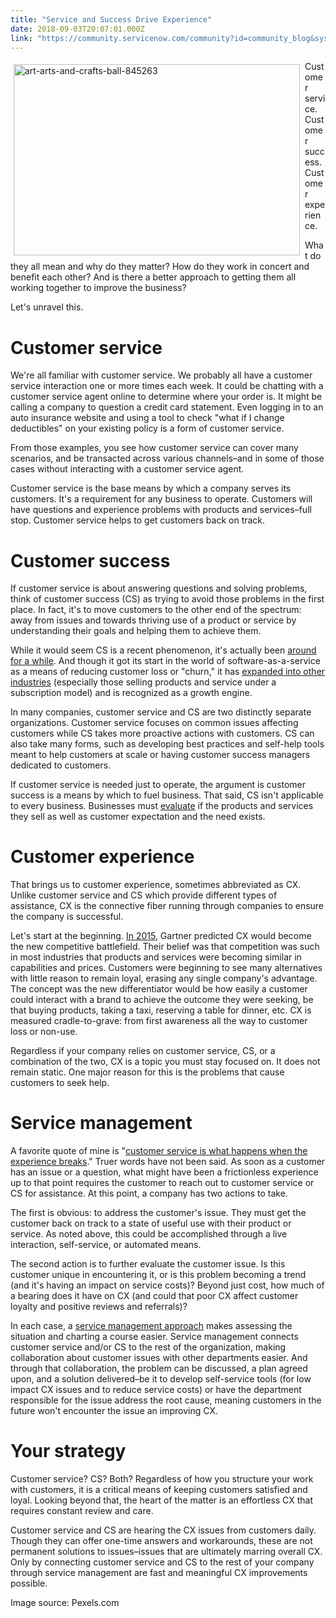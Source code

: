 ```yaml
---
title: "Service and Success Drive Experience"
date: 2018-09-03T20:07:01.000Z
link: "https://community.servicenow.com/community?id=community_blog&sys_id=a5560942db942b48a39a0b55ca961904"
---
```

<p><img class="alignnone  wp-image-3308" style="padding: 5px;" src="https://insightsincustomerservice.files.wordpress.com/2018/09/art-arts-and-crafts-ball-845263.jpg" alt="art-arts-and-crafts-ball-845263" width="458" height="306" align="left" /> Customer service. Customer success. Customer experience.</p>
<p>What do they all mean and why do they matter? How do they work in concert and benefit each other? And is there a better approach to getting them all working together to improve the business?</p>
<p>Let&#39;s unravel this.</p>
<h1>Customer service</h1>
<p>We&#39;re all familiar with customer service. We probably all have a customer service interaction one or more times each week. It could be chatting with a customer service agent online to determine where your order is. It might be calling a company to question a credit card statement. Even logging in to an auto insurance website and using a tool to check &#34;what if I change deductibles&#34; on your existing policy is a form of customer service.</p>
<p>From those examples, you see how customer service can cover many scenarios, and be transacted across various channels–and in some of those cases without interacting with a customer service agent.</p>
<p>Customer service is the base means by which a company serves its customers. It&#39;s a requirement for any business to operate. Customers will have questions and experience problems with products and services–full stop. Customer service helps to get customers back on track.</p>
<h1>Customer success</h1>
<p>If customer service is about answering questions and solving problems, think of customer success (CS) as trying to avoid those problems in the first place. In fact, it&#39;s to move customers to the other end of the spectrum: away from issues and towards thriving use of a product or service by understanding their goals and helping them to achieve them.</p>
<p>While it would seem CS is a recent phenomenon, it&#39;s actually been <a href="https://www.customersuccessassociation.com/library/the-history-of-customer-success-part-1/" target="_blank" rel="nofollow">around for a while</a>. And though it got its start in the world of software-as-a-service as a means of reducing customer loss or &#34;churn,&#34; it has <a href="https://www.mckinsey.com/~/media/McKinsey/Industries/High%20Tech/Our%20Insights/Introducing%20customer%20success%202%200%20The%20new%20growth%20engine/Introducing-customer-success-2-0-The-new-growth-engine.ashx" target="_blank" rel="nofollow">expanded into other industries</a> (especially those selling products and service under a subscription model) and is recognized as a growth engine.</p>
<p>In many companies, customer service and CS are two distinctly separate organizations. Customer service focuses on common issues affecting customers while CS takes more proactive actions with customers. CS can also take many forms, such as developing best practices and self-help tools meant to help customers at scale or having customer success managers dedicated to customers.</p>
<p>If customer service is needed just to operate, the argument is customer success is a means by which to fuel business. That said, CS isn&#39;t applicable to every business. Businesses must <a href="https://www.business.com/articles/build-customer-success/" target="_blank" rel="nofollow">evaluate</a> if the products and services they sell as well as customer expectation and the need exists.</p>
<h1>Customer experience</h1>
<p>That brings us to customer experience, sometimes abbreviated as CX. Unlike customer service and CS which provide different types of assistance, CX is the connective fiber running through companies to ensure the company is successful.</p>
<p>Let&#39;s start at the beginning. <a href="https://www.gartner.com/smarterwithgartner/customer-experience-battlefield/" target="_blank" rel="nofollow">In 2015</a>, Gartner predicted CX would become the new competitive battlefield. Their belief was that competition was such in most industries that products and services were becoming similar in capabilities and prices. Customers were beginning to see many alternatives with little reason to remain loyal, erasing any single company&#39;s advantage. The concept was the new differentiator would be how easily a customer could interact with a brand to achieve the outcome they were seeking, be that buying products, taking a taxi, reserving a table for dinner, etc. CX is measured cradle-to-grave: from first awareness all the way to customer loss or non-use.</p>
<p>Regardless if your company relies on customer service, CS, or a combination of the two, CX is a topic you must stay focused on. It does not remain static. One major reason for this is the problems that cause customers to seek help.</p>
<h1>Service management</h1>
<p>A favorite quote of mine is &#34;<a href="https://www.multichannel.com/news/customer-service-makeover-yields-results-415465" target="_blank" rel="nofollow">customer service is what happens when the experience breaks</a>.&#34; Truer words have not been said. As soon as a customer has an issue or a question, what might have been a frictionless experience up to that point requires the customer to reach out to customer service or CS for assistance. At this point, a company has two actions to take.</p>
<p>The first is obvious: to address the customer&#39;s issue. They must get the customer back on track to a state of useful use with their product or service. As noted above, this could be accomplished through a live interaction, self-service, or automated means.</p>
<p>The second action is to further evaluate the customer issue. Is this customer unique in encountering it, or is this problem becoming a trend (and it&#39;s having an impact on service costs)? Beyond just cost, how much of a bearing does it have on CX (and could that poor CX affect customer loyalty and positive reviews and referrals)?</p>
<p>In each case, a <a href="https://customerthink.com/when-customer-experience-fails-service-management-to-the-rescue/" target="_blank" rel="nofollow">service management approach</a> makes assessing the situation and charting a course easier. Service management connects customer service and/or CS to the rest of the organization, making collaboration about customer issues with other departments easier. And through that collaboration, the problem can be discussed, a plan agreed upon, and a solution delivered–be it to develop self-service tools (for low impact CX issues and to reduce service costs) or have the department responsible for the issue address the root cause, meaning customers in the future won&#39;t encounter the issue an improving CX.</p>
<h1>Your strategy</h1>
<p>Customer service? CS? Both? Regardless of how you structure your work with customers, it is a critical means of keeping customers satisfied and loyal. Looking beyond that, the heart of the matter is an effortless CX that requires constant review and care.</p>
<p>Customer service and CS are hearing the CX issues from customers daily. Though they can offer one-time answers and workarounds, these are not permanent solutions to issues–issues that are ultimately marring overall CX. Only by connecting customer service and CS to the rest of your company through service management are fast and meaningful CX improvements possible.</p>
<p>Image source: Pexels.com</p>